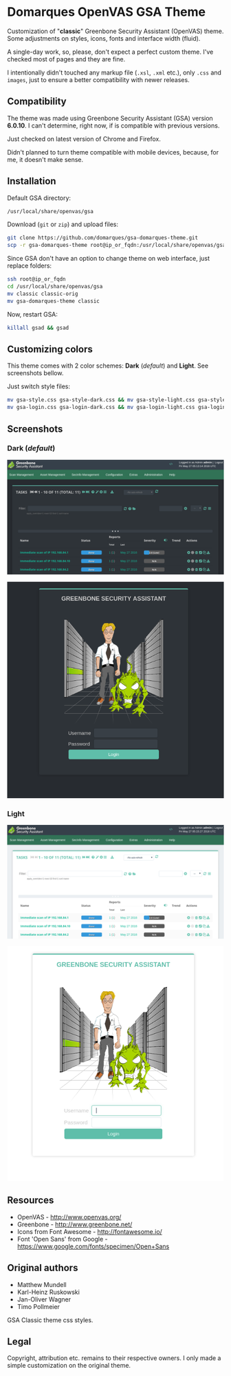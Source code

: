 # Domarques OpenVAS GSA Theme

Customization of "**classic**" Greenbone Security Assistant (OpenVAS) theme. Some adjustments on styles, icons, fonts and interface width (fluid).

A single-day work, so, please, don't expect a perfect custom theme. I've checked most of pages and they are fine.

I intentionally didn't touched any markup file (`.xsl`, `.xml` etc.), only `.css` and `images`, just to ensure a better compatibility with newer releases.

## Compatibility

The theme was made using Greenbone Security Assistant (GSA) version **6.0.10**. I can't determine, right now, if is compatible with previous versions.

Just checked on latest version of Chrome and Firefox.

Didn't planned to turn theme compatible with mobile devices, because, for me, it doesn't make sense.

## Installation

Default GSA directory:

```bash
/usr/local/share/openvas/gsa
```

Download (`git` or `zip`) and upload files:

```bash
git clone https://github.com/domarques/gsa-domarques-theme.git
scp -r gsa-domarques-theme root@ip_or_fqdn:/usr/local/share/openvas/gsa
```

Since GSA don't have an option to change theme on web interface, just replace folders:

```bash
ssh root@ip_or_fqdn
cd /usr/local/share/openvas/gsa
mv classic classic-orig
mv gsa-domarques-theme classic
```

Now, restart GSA:

```bash
killall gsad && gsad
```

## Customizing colors

This theme comes with 2 color schemes: **Dark** (_default_) and **Light**. See screenshots bellow.

Just switch style files:

```bash
mv gsa-style.css gsa-style-dark.css && mv gsa-style-light.css gsa-style.css
mv gsa-login.css gsa-login-dark.css && mv gsa-login-light.css gsa-login.css
```

## Screenshots

### Dark (_default_)

![Dark Theme](preview-home-dark.png "Dark Theme - Home")

![Dark Theme](preview-login-dark.png "Dark Theme - Login")

### Light

![Light Theme](preview-home-light.png "Light Theme - Home")

![Light Theme](preview-login-light.png "Light Theme - Login")

## Resources

* OpenVAS - http://www.openvas.org/
* Greenbone  - http://www.greenbone.net/
* Icons from Font Awesome - http://fontawesome.io/
* Font 'Open Sans' from Google - https://www.google.com/fonts/specimen/Open+Sans

## Original authors

 * Matthew Mundell
 * Karl-Heinz Ruskowski
 * Jan-Oliver Wagner
 * Timo Pollmeier

GSA Classic theme css styles.

## Legal

Copyright, attribution etc. remains to their respective owners. I only made a simple customization on the original theme.

